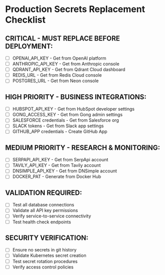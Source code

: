 # Production Secrets Replacement Checklist

## CRITICAL - MUST REPLACE BEFORE DEPLOYMENT:
- [ ] OPENAI_API_KEY - Get from OpenAI platform
- [ ] ANTHROPIC_API_KEY - Get from Anthropic console
- [ ] QDRANT_API_KEY - Get from Qdrant Cloud dashboard
- [ ] REDIS_URL - Get from Redis Cloud console
- [ ] POSTGRES_URL - Get from Neon console

## HIGH PRIORITY - BUSINESS INTEGRATIONS:
- [ ] HUBSPOT_API_KEY - Get from HubSpot developer settings
- [ ] GONG_ACCESS_KEY - Get from Gong admin settings
- [ ] SALESFORCE credentials - Get from Salesforce org
- [ ] SLACK tokens - Get from Slack app settings
- [ ] GITHUB_APP credentials - Create GitHub App

## MEDIUM PRIORITY - RESEARCH & MONITORING:
- [ ] SERPAPI_API_KEY - Get from SerpApi account
- [ ] TAVILY_API_KEY - Get from Tavily account  
- [ ] DNSIMPLE_API_KEY - Get from DNSimple account
- [ ] DOCKER_PAT - Generate from Docker Hub

## VALIDATION REQUIRED:
- [ ] Test all database connections
- [ ] Validate all API key permissions
- [ ] Verify service-to-service connectivity
- [ ] Test health check endpoints

## SECURITY VERIFICATION:
- [ ] Ensure no secrets in git history
- [ ] Validate Kubernetes secret creation
- [ ] Test secret rotation procedures
- [ ] Verify access control policies
